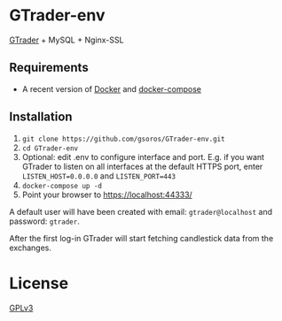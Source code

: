 # GTrader-env
[GTrader](https://github.com/gsoros/GTrader) + MySQL + Nginx-SSL

## Requirements
* A recent version of [Docker](https://store.docker.com/search?type=edition&offering=community) and [docker-compose](https://docs.docker.com/compose/install/)

## Installation
1. ```git clone https://github.com/gsoros/GTrader-env.git```
2. ```cd GTrader-env```
3. Optional: edit .env to configure interface and port. E.g. if you want GTrader to listen on all interfaces at the default HTTPS port, enter ```LISTEN_HOST=0.0.0.0``` and ```LISTEN_PORT=443```
2. ```docker-compose up -d```
3. Point your browser to [https://localhost:44333/](https://localhost:44333/)

A default user will have been created with email: ```gtrader@localhost``` and password: ```gtrader```.

After the first log-in GTrader will start fetching candlestick data from the exchanges.

# License
[GPLv3](https://www.gnu.org/licenses/gpl-3.0.en.html)
